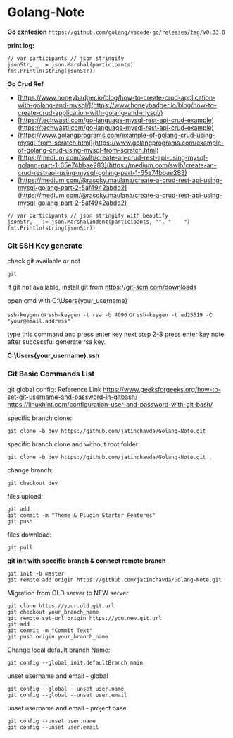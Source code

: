 # Golang-Note

**Go exntesion**
```https://github.com/golang/vscode-go/releases/tag/v0.33.0```

**print log:**
```
// var participants // json stringify
jsonStr, _ := json.Marshal(participants)
fmt.Println(string(jsonStr))
```

**Go Crud Ref**
- [https://www.honeybadger.io/blog/how-to-create-crud-application-with-golang-and-mysql/](https://www.honeybadger.io/blog/how-to-create-crud-application-with-golang-and-mysql/)
- [https://techwasti.com/go-language-mysql-rest-api-crud-example](https://techwasti.com/go-language-mysql-rest-api-crud-example)
- [https://www.golangprograms.com/example-of-golang-crud-using-mysql-from-scratch.html](https://www.golangprograms.com/example-of-golang-crud-using-mysql-from-scratch.html)
- [https://medium.com/swlh/create-an-crud-rest-api-using-mysql-golang-part-1-65e74bbae283](https://medium.com/swlh/create-an-crud-rest-api-using-mysql-golang-part-1-65e74bbae283)
- [https://medium.com/@rasoky.maulana/create-a-crud-rest-api-using-mysql-golang-part-2-5af4942abdd2](https://medium.com/@rasoky.maulana/create-a-crud-rest-api-using-mysql-golang-part-2-5af4942abdd2)

```
// var participants // json stringify with beautify
jsonStr, _ := json.MarshalIndent(participants, "", "    ")
fmt.Println(string(jsonStr))
```
### Git SSH Key generate

check git available or not
```
git
```

if git not available, install git from https://git-scm.com/downloads

open cmd with C:\Users\{your_username}

```ssh-keygen```
or
```ssh-keygen -t rsa -b 4096```
or
```ssh-keygen -t ed25519 -C "your@email.address"```

type this command and press enter key
next step 2-3 press enter key
note: after successful generate rsa key.

**C:\Users\{your_username}\.ssh**

### Git Basic Commands List

git global config: Reference Link
https://www.geeksforgeeks.org/how-to-set-git-username-and-password-in-gitbash/
https://linuxhint.com/configuration-user-and-password-with-git-bash/

specific branch clone:
```
git clone -b dev https://github.com/jatinchavda/Golang-Note.git
```

specific branch clone and without root folder:
```
git clone -b dev https://github.com/jatinchavda/Golang-Note.git .
```

change branch:
```
git checkout dev
```

files upload:
```
git add .
git commit -m "Theme & Plugin Starter Features"
git push
```

files download:
```
git pull
```

**git init with specific branch & connect remote branch**
```
git init -b master
git remote add origin https://github.com/jatinchavda/Golang-Note.git
```

Migration from OLD server to NEW server
```
git clone https://your.old.git.url
git checkout your_branch_name
git remote set-url origin https://you.new.git.url
git add .
git commit -m "Commit Text"
git push origin your_branch_name
```

Change local default branch Name:
```
git config --global init.defaultBranch main
```

unset username and email - global
```
git config --global --unset user.name
git config --global --unset user.email
```

unset username and email - project base
```
git config --unset user.name
git config --unset user.email
```
